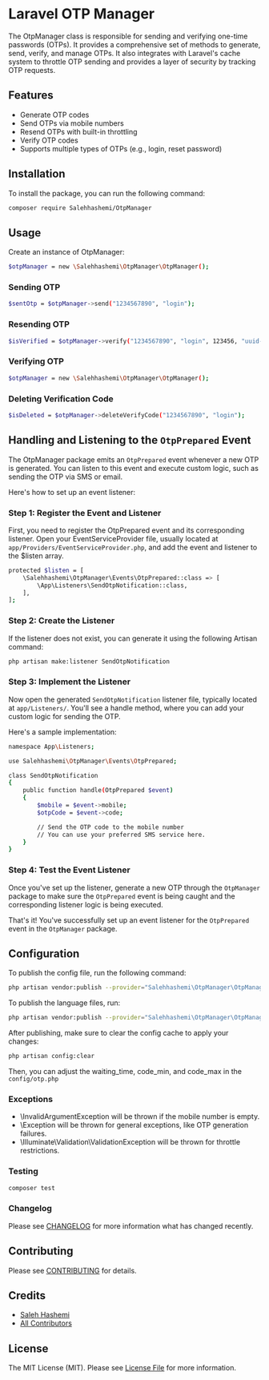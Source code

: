 # Laravel OTP Manager

The OtpManager class is responsible for sending and verifying one-time passwords (OTPs). It provides a comprehensive set of methods to generate, send, verify, and manage OTPs. It also integrates with Laravel's cache system to throttle OTP sending and provides a layer of security by tracking OTP requests.

## Features
* Generate OTP codes
* Send OTPs via mobile numbers
* Resend OTPs with built-in throttling
* Verify OTP codes
* Supports multiple types of OTPs (e.g., login, reset password)

## Installation
To install the package, you can run the following command:
```bash
composer require Salehhashemi/OtpManager
```
## Usage
Create an instance of OtpManager:
```bash
$otpManager = new \Salehhashemi\OtpManager\OtpManager();
```
### Sending OTP
```bash
$sentOtp = $otpManager->send("1234567890", "login");
```
### Resending OTP
```bash
$isVerified = $otpManager->verify("1234567890", "login", 123456, "uuid-string");
```
### Verifying OTP
```bash
$otpManager = new \Salehhashemi\OtpManager\OtpManager();
```
### Deleting Verification Code
```bash
$isDeleted = $otpManager->deleteVerifyCode("1234567890", "login");
```

## Handling and Listening to the `OtpPrepared` Event
The OtpManager package emits an `OtpPrepared` event whenever a new OTP is generated. You can listen to this event and execute custom logic, such as sending the OTP via SMS or email. 

Here's how to set up an event listener:

### Step 1: Register the Event and Listener
First, you need to register the OtpPrepared event and its corresponding listener. Open your EventServiceProvider file, usually located at `app/Providers/EventServiceProvider.php`, and add the event and listener to the $listen array.

```bash
protected $listen = [
    \Salehhashemi\OtpManager\Events\OtpPrepared::class => [
        \App\Listeners\SendOtpNotification::class,
    ],
];
```

### Step 2: Create the Listener
If the listener does not exist, you can generate it using the following Artisan command:

```bash
php artisan make:listener SendOtpNotification
```

### Step 3: Implement the Listener
Now open the generated `SendOtpNotification` listener file, typically located at `app/Listeners/`. You'll see a handle method, where you can add your custom logic for sending the OTP.

Here's a sample implementation:
```bash
namespace App\Listeners;

use Salehhashemi\OtpManager\Events\OtpPrepared;

class SendOtpNotification
{
    public function handle(OtpPrepared $event)
    {
        $mobile = $event->mobile;
        $otpCode = $event->code;

        // Send the OTP code to the mobile number
        // You can use your preferred SMS service here.
    }
}
```

### Step 4: Test the Event Listener
Once you've set up the listener, generate a new OTP through the `OtpManager` package to make sure the `OtpPrepared` event is being caught and the corresponding listener logic is being executed.

That's it! You've successfully set up an event listener for the `OtpPrepared` event in the `OtpManager` package.

## Configuration
To publish the config file, run the following command:
```bash
php artisan vendor:publish --provider="Salehhashemi\OtpManager\OtpManagerServiceProvider" --tag="config"
```
To publish the language files, run:
```bash
php artisan vendor:publish --provider="Salehhashemi\OtpManager\OtpManagerServiceProvider" --tag="lang"
```
After publishing, make sure to clear the config cache to apply your changes:
```bash
php artisan config:clear
```
Then, you can adjust the waiting_time, code_min, and code_max in the `config/otp.php`


### Exceptions
* \InvalidArgumentException will be thrown if the mobile number is empty.
* \Exception will be thrown for general exceptions, like OTP generation failures.
* \Illuminate\Validation\ValidationException will be thrown for throttle restrictions.

### Testing

```bash
composer test
```

### Changelog

Please see [CHANGELOG](changelog.md) for more information what has changed recently.

## Contributing

Please see [CONTRIBUTING](contributing.md) for details.

## Credits

- [Saleh Hashemi](https://github.com/salehhashemi1992)
- [All Contributors](../../contributors)

## License

The MIT License (MIT). Please see [License File](license.md) for more information.